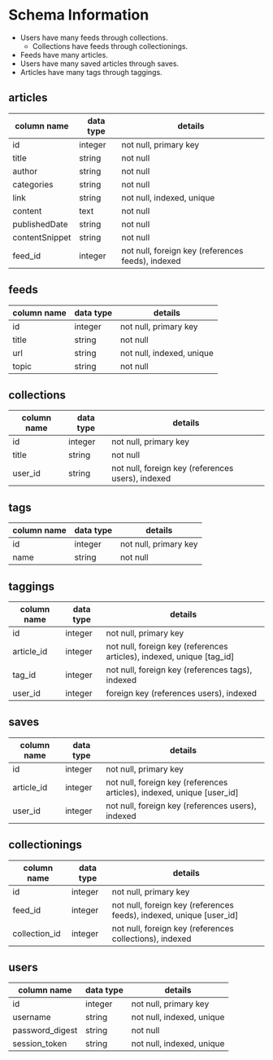 # Schema Information
- Users have many feeds through collections.
  - Collections have feeds through collectionings.
- Feeds have many articles.
- Users have many saved articles through saves.
- Articles have many tags through taggings.

## articles
column name    | data type | details
---------------|-----------|-----------------------
id             | integer   | not null, primary key
title          | string    | not null
author         | string    | not null
categories     | string    | not null
link           | string    | not null, indexed, unique
content        | text      | not null
publishedDate  | string    | not null
contentSnippet | string    | not null
feed_id        | integer   | not null, foreign key (references feeds), indexed

## feeds
column name | data type | details
------------|-----------|-----------------------
id          | integer   | not null, primary key
title       | string    | not null
url         | string    | not null, indexed, unique
topic       | string    | not null

## collections
column name | data type | details
------------|-----------|-----------------------
id          | integer   | not null, primary key
title       | string    | not null
user_id     | string    | not null, foreign key (references users), indexed

## tags
column name | data type | details
------------|-----------|-----------------------
id          | integer   | not null, primary key
name        | string    | not null

## taggings
column name | data type | details
------------|-----------|-----------------------
id          | integer   | not null, primary key
article_id  | integer   | not null, foreign key (references articles), indexed, unique [tag_id]
tag_id      | integer   | not null, foreign key (references tags), indexed
user_id     | integer   | foreign key (references users), indexed

## saves
column name | data type | details
------------|-----------|-----------------------
id          | integer   | not null, primary key
article_id  | integer   | not null, foreign key (references articles), indexed, unique [user_id]
user_id     | integer   | not null, foreign key (references users), indexed

## collectionings
column name   | data type | details
--------------|-----------|-----------------------
id            | integer   | not null, primary key
feed_id       | integer   | not null, foreign key (references feeds), indexed, unique [user_id]
collection_id | integer   | not null, foreign key (references collections), indexed

## users
column name     | data type | details
----------------|-----------|-----------------------
id              | integer   | not null, primary key
username        | string    | not null, indexed, unique
password_digest | string    | not null
session_token   | string    | not null, indexed, unique
